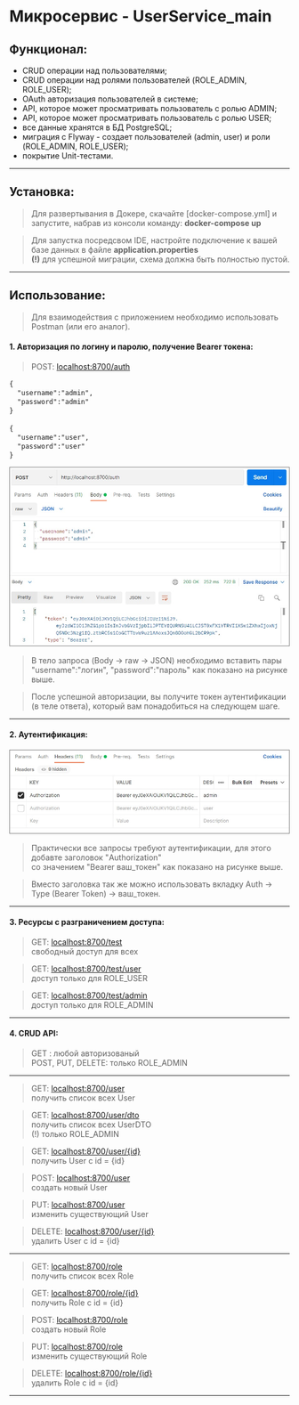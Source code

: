 # Микросервис - UserService_main
## Функционал:
* CRUD операции над пользователями;
* CRUD операции над ролями пользователей (ROLE_ADMIN, ROLE_USER);
* OAuth авторизация пользователей в системе;
* API, которое может просматривать пользователь с ролью ADMIN;
* API, которое может просматривать пользователь с ролью USER;
* все данные хранятся в БД PostgreSQL;
* миграция с Flyway - создает пользователей (admin, user) и роли (ROLE_ADMIN, ROLE_USER);
* покрытие Unit-тестами.

---
## Установка:
> Для развертывания в Докере, скачайте [docker-compose.yml] и запустите, набрав из консоли команду: **docker-compose up**

> Для запустка посредсвом IDE, настройте подключение к вашей базе данных в файле **application.properties**  
  **(!)** для успешной миграции, схема должна быть полностью пустой.

---
## Использование:
> Для взаимодействия с приложением необходимо использовать Postman (или его аналог).

#### 1. Авторизация по логину и паролю, получение Bearer токена:
>POST: [localhost:8700/auth](http://localhost:8700/auth)


    {
      "username":"admin",
      "password":"admin"
    }

    {
      "username":"user",
      "password":"user"
    }
![](./main_auth.jpg)
> В тело запроса (Body -> raw -> JSON) необходимо вставить пары "username":"логин", "password":"пароль" как показано на рисунке выше.

> После успешной авторизации, вы получите токен аутентификации (в теле ответа), который вам понадобиться на следующем шаге.
---
#### 2. Аутентификация:

![](./main_token.jpg)

> Практически все запросы требуют аутентификации, для этого добавте заголовок "Authorization"  
> со значением "Bearer ваш_токен" как показано на рисунке выше.

> Вместо заголовка так же можно использовать вкладку Auth -> Type (Bearer Token) -> ваш_токен.
---
#### 3. Ресурсы с разграничением доступа:
> GET: [localhost:8700/test](http://localhost:8700/test)  
> свободный доступ для всех

> GET: [localhost:8700/test/user](http://localhost:8700/test/user)  
> доступ только для ROLE_USER

> GET: [localhost:8700/test/admin](http://localhost:8700/test/admin)  
> доступ только для ROLE_ADMIN
---
#### 4. CRUD API:  
> GET : любой авторизованый  
> POST, PUT, DELETE: только ROLE_ADMIN
---
> GET: [localhost:8700/user](http://localhost:8700/user)  
> получить список всех User

> GET: [localhost:8700/user/dto](http://localhost:8700/user/dto)  
> получить список всех UserDTO  
> (!) только ROLE_ADMIN

> GET: [localhost:8700/user/{id}](http://localhost:8700/user/1)  
> получить User с id = {id}

> POST: [localhost:8700/user](http://localhost:8700/user)  
> создать новый User 

> PUT: [localhost:8700/user](http://localhost:8700/user)  
> изменить существующий User 

> DELETE: [localhost:8700/user/{id}](http://localhost:8700/user/1)  
> удалить User с id = {id}
---
> GET: [localhost:8700/role](http://localhost:8700/role)  
> получить список всех Role

> GET: [localhost:8700/role/{id}](http://localhost:8700/role/1)  
> получить Role с id = {id}

> POST: [localhost:8700/role](http://localhost:8700/role)  
> создать новый Role

> PUT: [localhost:8700/role](http://localhost:8700/role)  
> изменить существующий Role

> DELETE: [localhost:8700/role/{id}](http://localhost:8700/role/1)  
> удалить Role с id = {id}
---
